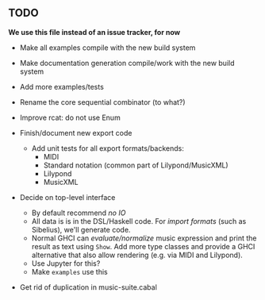 
## TODO

**We use this file instead of an issue tracker, for now**

- Make all examples compile with the new build system

- Make documentation generation compile/work with the new build system

- Add more examples/tests

- Rename the core sequential combinator (to what?)

- Improve rcat: do not use Enum

- Finish/document new export code
  - Add unit tests for all export formats/backends:
    - MIDI
    - Standard notation (common part of Lilypond/MusicXML)
    - Lilypond
    - MusicXML

- Decide on top-level interface
  - By default recommend *no IO*
  - All data is is in the DSL/Haskell code. For *import formats* (such as Sibelius), we'll generate code.
  - Normal GHCI can *evaluate/normalize* music expression and print the result as text using `Show`. Add more type classes and provide a GHCI alternative that also allow rendering (e.g. via MIDI and Lilypond).
  - Use Jupyter for this?
  - Make `examples` use this

- Get rid of duplication in music-suite.cabal
